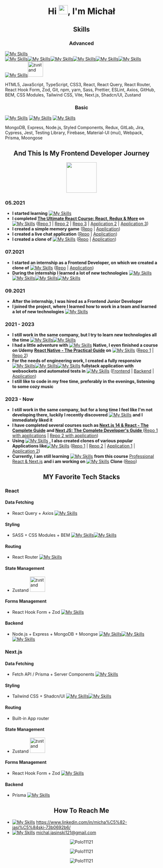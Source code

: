 <h1 align="center">Hi <img src="https://raw.githubusercontent.com/MartinHeinz/MartinHeinz/master/wave.gif" width="30px">, I'm Michał</h1>

<h2 align="center">Skills</h2>

<h3 align="center">Advanced</h3

[![My Skills](https://simpleskill.icons.workers.dev/svg?i=html5,javascript,typescript,css3,react,reactquery,reactrouter,reacthookform,zod,git,npm,yarn,sass,prettier,eslint)](#)<br/><div>[![My Skills](https://simpleskill.icons.workers.dev/svg?i=axios)](#)[![My Skills](https://simpleskill.icons.workers.dev/svg?i=github&theme=light)](#)[![My Skills](https://simpleskill.icons.workers.dev/svg?i=bem&theme=light)](#)[![My Skills](https://simpleskill.icons.workers.dev/svg?i=cssmodules&theme=light)](#)[![My Skills](https://simpleskill.icons.workers.dev/svg?i=tailwindcss,vite)](#)[![My Skills](https://simpleskill.icons.workers.dev/svg?i=next.js&theme=light)](#)[![My Skills](https://simpleskill.icons.workers.dev/svg?i=shadcnui&theme=light)](#)<img src="https://img.stackshare.io/service/11559/zustand.png" alt="zustand" width="50" height="50"/> </div>  

<p>HTML5, JavaScript, TypeScript, CSS3, React, React Query, React Router, React Hook Form, Zod, Git, npm, yarn, Sass, Prettier, ESLint, Axios, GitHub, BEM, CSS Modules, Tailwind CSS, Vite, Next.js, Shadcn/UI, Zustand</p>

<h3 align="center">Basic</h3>

[![My Skills](https://simpleskill.icons.workers.dev/svg?i=mongodb)](#)
[![My Skills](https://simpleskill.icons.workers.dev/svg?i=express&theme=light)](#)
[![My Skills](https://simpleskill.icons.workers.dev/svg?i=node.js,styledcomponents,redux,gitlab,jira,cypress,jest,testinglibrary,firebase,mui,webpack,prisma,mongoose)](#)

<p>MongoDB, Express, Node.js, Styled Components, Redux, GitLab, Jira, Cypress, Jest, Testing Library, Firebase, Material-UI (mui), Webpack, Prisma, Moongose</p>

<h2 align="center">And This Is My Frontend Developer Journey</h2>

<div align="center"><img align="center" src="https://media4.giphy.com/media/WnFDR3vdJniy3SzZvR/giphy.gif?cid=6c09b95277p63f57ksmt0nk2436jeqsrtofeml5snnyi7alb&ep=v1_internal_gif_by_id&rid=giphy.gif&ct=s" width="100px"></div>

<h3>05.2021</h3>

- **I started learning** [![My Skills](https://simpleskill.icons.workers.dev/svg?i=html5,javascript,typescript,css3,react)](#)
- **I completed <a href="https://www.udemy.com/course/the-ultimate-react-course" target="_blank" rel="noreferrer">The Ultimate React Course: React, Redux & More</a> on** [![My Skills](https://simpleskill.icons.workers.dev/svg?i=udemy)](#) (<a href="https://github.com/Polo11121/The-Ultimate-React-Course-2024-Udemy-Course" target="_blank" rel="noreferrer">Repo 1</a> | <a href="https://github.com/Polo11121/React-Ultimate-Course-The-Wild-Oasis" target="_blank" rel="noreferrer">Repo 2</a> | <a href="https://github.com/Polo11121/React-Ultimate-Course-Fast-Pizza-App" target="_blank" rel="noreferrer">Repo 3</a> | <a href="https://the-ultimate-react-course-2024-the-wild-oasis-app.vercel.app/" target="_blank" rel="noreferrer">Application 2</a> | <a href="https://the-ultimate-react-course-2024-fast-pizza-app.vercel.app/" target="_blank" rel="noreferrer">Application 3</a>)
- **I created a simple memory game** (<a href="https://github.com/Polo11121/React-Memory-Game-App" target="_blank" rel="noreferrer">Repo</a> | <a href="https://memory-game-c0e14.web.app" target="_blank" rel="noreferrer">Application</a>)
- **I created a live chat application** (<a href="https://github.com/Polo11121/React-Live-Chat-App" target="_blank" rel="noreferrer">Repo</a> | <a href="https://live-chat-app-6ea25.web.app/" target="_blank" rel="noreferrer">Application</a>)
- **I created a clone of** [![My Skills](https://simpleskill.icons.workers.dev/svg?i=amazon)](#) (<a href="https://github.com/Polo11121/React-Amazon-Clone-App" target="_blank" rel="noreferrer">Repo</a> | <a href="https://react-amazon-clone-app.vercel.app/" target="_blank" rel="noreferrer">Application</a>)

<h3>07.2021</h3>
 
- **I started an internship as a Frontend Developer, on which we created a clone of** [![My Skills](https://simpleskill.icons.workers.dev/svg?i=linkedin)](#) (<a href="https://github.com/Polo11121/React-Linkedin-Clone-App" target="_blank" rel="noreferrer">Repo</a> | <a href="https://billennium-frontend-interns.github.io/linkedin_clone_project/#/" target="_blank" rel="noreferrer">Application</a>)
- **During the internship I learned a lot of new technologies** [![My Skills](https://simpleskill.icons.workers.dev/svg?i=reactquery,reactrouter,git)](#)[![My Skills](https://simpleskill.icons.workers.dev/svg?i=github&theme=light)](#)[![My Skills](https://simpleskill.icons.workers.dev/svg?i=cypress,jest,testinglibrary,firebase,npm,yarn,sass,prettier,eslint,mui,axios,webpack)](#)[![My Skills](https://simpleskill.icons.workers.dev/svg?i=bem&theme=light)](#)

<h3>09.2021</h3>

- **After the internship, I was hired as a Frontend Junior Developer**
- **I joined the project, where I learned how to work in a team and learned a lot of new technologies** [![My Skills](https://simpleskill.icons.workers.dev/svg?i=redux,gitlab,jira)](#)

<h3>2021 - 2023</h3>

- **I still work in the same company, but I try to learn new technologies all the time** [![My Skills](https://simpleskill.icons.workers.dev/svg?i=cssmodules&theme=light)](#)[![My Skills](https://simpleskill.icons.workers.dev/svg?i=tailwindcss,styledcomponents,vite)](#)
- **I had a little adventure with** [![My Skills](https://simpleskill.icons.workers.dev/svg?i=react)](#) **Native, I even finished a course on Udemy <a href="https://www.udemy.com/course/react-native-the-practical-guide" target="_blank" rel="noreferrer">React Native - The Practical Guide</a> on** [![My Skills](https://simpleskill.icons.workers.dev/svg?i=udemy)](#) (<a href="https://github.com/Polo11121/React-Native-Basic-Apps" target="_blank" rel="noreferrer">Repo 1</a> | <a href="https://github.com/Polo11121/React-Native-Delivery-App" target="_blank" rel="noreferrer">Repo 2</a>)
 - **For the needs of engineering work, I created a fully responsive** [![My Skills](https://simpleskill.icons.workers.dev/svg?i=mongodb)](#)[![My Skills](https://simpleskill.icons.workers.dev/svg?i=express&theme=light)](#)[![My Skills](https://simpleskill.icons.workers.dev/svg?i=react,node.js)](#) **fullstack application with websockets and automated tests in** [![My Skills](https://simpleskill.icons.workers.dev/svg?i=cypress)](#) (<a href="https://github.com/Polo11121/React-Social-Networking-App" target="_blank" rel="noreferrer">Frontend</a> | <a href="https://github.com/Polo11121/Nodejs-Social-Networking-App" target="_blank" rel="noreferrer">Backend</a> | <a href="https://date-app-praca-inzynierska.netlify.app/" target="_blank" rel="noreferrer">Application</a>)
- **I still like to code in my free time, preferably in the evenings, listening to some cozy music**

<h3>2023 - Now</h3>

- **I still work in the same company, but for a long time I feel like I'm not developing there, luckily I recently discovered** [![My Skills](https://simpleskill.icons.workers.dev/svg?i=next.js&theme=light)](#) **and I immediately liked it**
- **I have completed several courses such as <a href="https://www.udemy.com/course/nextjs-react-the-complete-guide" target="_blank" rel="noreferrer">Next.js 14 & React - The Complete Guide</a> and <a href="https://www.udemy.com/course/next-js-the-complete-developers-guide" target="_blank" rel="noreferrer">Next JS: The Complete Developer's Guide
</a>** (<a href="https://github.com/Polo11121/Nextjs-course" target="_blank" rel="noreferrer">Repo 1 with applications</a> | <a href="https://github.com/Polo11121/Nextj13-Booking-App" target="_blank" rel="noreferrer">Repo 2 with application</a>)
- **Using** [![My Skills](https://simpleskill.icons.workers.dev/svg?i=next.js&theme=light)](#) **, I also created clones of various popular Applications like**[![My Skills](https://simpleskill.icons.workers.dev/svg?i=discord,twitch)](#) (<a href="https://github.com/Polo11121/Next.js-Discord-Clone-App" target="_blank" rel="noreferrer">Repo 1</a> | <a href="https://github.com/Polo11121/Next.js-Twitch-Clone-App" target="_blank" rel="noreferrer">Repo 2</a> | <a href="https://next-js-discord-clone-app.vercel.app" target="_blank" rel="noreferrer">Application 1</a> | <a href="https://nextjs14-twitch-clone-app.vercel.app/" target="_blank" rel="noreferrer">Application 2</a>)
- **Currently, I am still learning** [![My Skills](https://simpleskill.icons.workers.dev/svg?i=next.js&theme=light)](#) **from this course** <a href="https://bytegrad.com/courses/professional-react-nextjs" target="_blank" rel="noreferrer"> Professional React & Next.js</a> **and i am working on** [![My Skills](https://simpleskill.icons.workers.dev/svg?i=duolingo)](#) **Clone** (<a href="https://github.com/Polo11121/Next.js-Duolingo-Clone-App" target="_blank" rel="noreferrer">Repo</a>)

<h2 align="center">MY Favorite Tech Stacks</h2>

<h3>React</h3>

<h4>Data Fetching</h4>

- React Query + Axios [![My Skills](https://simpleskill.icons.workers.dev/svg?i=reactquery,axios)](#)

<h4>Styling</h4>

- SASS + CSS Modules + BEM [![My Skills](https://simpleskill.icons.workers.dev/svg?i=sass)](#)[![My Skills](https://simpleskill.icons.workers.dev/svg?i=cssmodules,bem&theme=light)](#)

<h4>Routing</h4>

- React Router [![My Skills](https://simpleskill.icons.workers.dev/svg?i=reactrouter)](#)

<h4>State Management</h4>

- Zustand <img src="https://img.stackshare.io/service/11559/zustand.png" alt="zustand" width="50" height="50"/>

<h4>Forms Management</h4>

- React Hook Form + Zod [![My Skills](https://simpleskill.icons.workers.dev/svg?i=reacthookform,zod)](#)

<h4>Backend</h4>

- Node.js + Express + MongoDB + Moongse [![My Skills](https://simpleskill.icons.workers.dev/svg?i=node.js)](#)[![My Skills](https://simpleskill.icons.workers.dev/svg?i=express&theme=light)](#)[![My Skills](https://simpleskill.icons.workers.dev/svg?i=mongodb,mongoose)](#)

<h3>Next.js</h3>

<h4>Data Fetching</h4>

- Fetch API / Prisma + Server Components [![My Skills](https://simpleskill.icons.workers.dev/svg?i=prisma&theme=light)](#)

<h4>Styling</h4>

- Tailwind CSS + Shadcn/UI [![My Skills](https://simpleskill.icons.workers.dev/svg?i=tailwindcss)](#)[![My Skills](https://simpleskill.icons.workers.dev/svg?i=shadcnui=light)](#)

<h4>Routing</h4>

- Built-in App router

<h4>State Management</h4>

- Zustand <img src="https://img.stackshare.io/service/11559/zustand.png" alt="zustand" width="50" height="50"/>

<h4>Forms Management</h4>

- React Hook Form + Zod [![My Skills](https://simpleskill.icons.workers.dev/svg?i=reacthookform,zod)](#)
 
<h4>Backend</h4>

- Prisma [![My Skills](https://simpleskill.icons.workers.dev/svg?i=prisma&theme=light)](#)

<h2 align="center">How To Reach Me</h2>

- [![My Skills](https://simpleskill.icons.workers.dev/svg?i=linkedin)](#) https://www.linkedin.com/in/micha%C5%82-jasi%C5%84ski-73b0692b6/
- [![My Skills](https://simpleskill.icons.workers.dev/svg?i=gmail)](#) michal.jasinski121@gmail.com
    

<p align="center"><img align="center" src="https://github-readme-stats.vercel.app/api/top-langs?username=Polo11121&show_icons=true&locale=en&layout=donut-vertical&theme=dark" alt="Polo11121" /></p>

<p align="center"><img align="center" src="https://github-readme-stats.vercel.app/api?username=Polo11121&show_icons=true&theme=dark&locale=en" alt="Polo11121" /></p>

<p align="center"><img align="center" src="https://github-readme-streak-stats.herokuapp.com/?user=Polo11121&theme=dark" alt="Polo11121" /></p>


